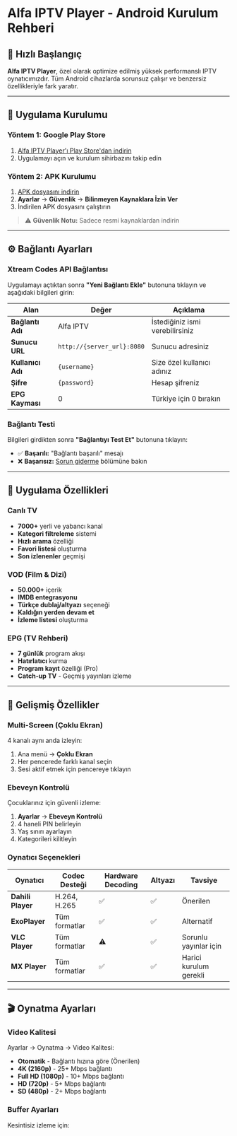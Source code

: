 # Alfa IPTV Player - Android Kurulum Rehberi

## 🎯 Hızlı Başlangıç

**Alfa IPTV Player**, özel olarak optimize edilmiş yüksek performanslı IPTV oynatıcımızdır. Tüm Android cihazlarda sorunsuz çalışır ve benzersiz özellikleriyle fark yaratır.

---

## 📲 Uygulama Kurulumu

### Yöntem 1: Google Play Store
1. [Alfa IPTV Player'ı Play Store'dan indirin](https://play.google.com/store/apps/details?id=com.alfaiptv.player)
2. Uygulamayı açın ve kurulum sihirbazını takip edin

### Yöntem 2: APK Kurulumu
1. [APK dosyasını indirin](https://download.alfaiptv.com/player/latest.apk)
2. **Ayarlar** → **Güvenlik** → **Bilinmeyen Kaynaklara İzin Ver**
3. İndirilen APK dosyasını çalıştırın

> ⚠️ **Güvenlik Notu:** Sadece resmi kaynaklardan indirin

---

## ⚙️ Bağlantı Ayarları

### Xtream Codes API Bağlantısı

Uygulamayı açtıktan sonra **"Yeni Bağlantı Ekle"** butonuna tıklayın ve aşağıdaki bilgileri girin:

| Alan | Değer | Açıklama |
|------|-------|----------|
| **Bağlantı Adı** | Alfa IPTV | İstediğiniz ismi verebilirsiniz |
| **Sunucu URL** | `http://{server_url}:8080` | Sunucu adresiniz |
| **Kullanıcı Adı** | `{username}` | Size özel kullanıcı adınız |
| **Şifre** | `{password}` | Hesap şifreniz |
| **EPG Kayması** | 0 | Türkiye için 0 bırakın |

### Bağlantı Testi

Bilgileri girdikten sonra **"Bağlantıyı Test Et"** butonuna tıklayın:
- ✅ **Başarılı:** "Bağlantı başarılı" mesajı
- ❌ **Başarısız:** [Sorun giderme](#sorun-giderme) bölümüne bakın

---

## 🎨 Uygulama Özellikleri

### Canlı TV
- **7000+** yerli ve yabancı kanal
- **Kategori filtreleme** sistemi
- **Hızlı arama** özelliği
- **Favori listesi** oluşturma
- **Son izlenenler** geçmişi

### VOD (Film & Dizi)
- **50.000+** içerik
- **IMDB entegrasyonu**
- **Türkçe dublaj/altyazı** seçeneği
- **Kaldığın yerden devam et**
- **İzleme listesi** oluşturma

### EPG (TV Rehberi)
- **7 günlük** program akışı
- **Hatırlatıcı** kurma
- **Program kayıt** özelliği (Pro)
- **Catch-up TV** - Geçmiş yayınları izleme

---

## 🚀 Gelişmiş Özellikler

### Multi-Screen (Çoklu Ekran)
4 kanalı aynı anda izleyin:
1. Ana menü → **Çoklu Ekran**
2. Her pencerede farklı kanal seçin
3. Sesi aktif etmek için pencereye tıklayın

### Ebeveyn Kontrolü
Çocuklarınız için güvenli izleme:
1. **Ayarlar** → **Ebeveyn Kontrolü**
2. 4 haneli PIN belirleyin
3. Yaş sınırı ayarlayın
4. Kategorileri kilitleyin

### Oynatıcı Seçenekleri

| Oynatıcı | Codec Desteği | Hardware Decoding | Altyazı | Tavsiye |
|----------|---------------|-------------------|---------|---------|
| **Dahili Player** | H.264, H.265 | ✅ | ✅ | Önerilen |
| **ExoPlayer** | Tüm formatlar | ✅ | ✅ | Alternatif |
| **VLC Player** | Tüm formatlar | ⚠️ | ✅ | Sorunlu yayınlar için |
| **MX Player** | Tüm formatlar | ✅ | ✅ | Harici kurulum gerekli |

---

## 🎬 Oynatma Ayarları

### Video Kalitesi
Ayarlar → Oynatma → Video Kalitesi:
- **Otomatik** - Bağlantı hızına göre (Önerilen)
- **4K (2160p)** - 25+ Mbps bağlantı
- **Full HD (1080p)** - 10+ Mbps bağlantı  
- **HD (720p)** - 5+ Mbps bağlantı
- **SD (480p)** - 2+ Mbps bağlantı

### Buffer Ayarları
Kesintisiz izleme için:
